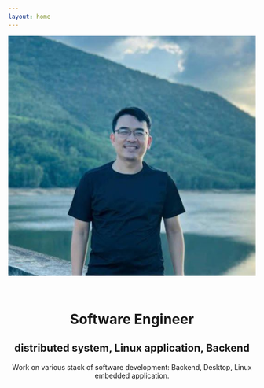 ```yaml
---
layout: home
---
```



 <!-- <img src="assets/img/portrais.jpg" alt="Avatar">  -->
<img class="center" id = "portraits" src="assets/img/portrait.jpg" alt="Avatar">

<div id="social" stype="text-align:center">
<center>
<a href="https://github.com/avble" class="fa fa-github" style="font-size:24px;padding-right: 10px"></a>
<a href="https://www.linkedin.com/in/harry090123/" class="fa fa-linkedin" style="font-size:24px"></a>
</center>
</div>
<h1 style="text-align:center"> Software Engineer </h1>
<h2 style="text-align:center"> distributed system, Linux application, Backend </h2>
<p style="text-align:center">
Work on various stack of software development: Backend, Desktop, Linux embedded application.
</p>

